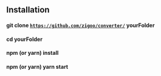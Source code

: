 ## Installation

#### git clone <code>https://github.com/zigoo/converter/</code> yourFolder
#### cd yourFolder
#### npm (or yarn) install
#### npm (or yarn) yarn start
